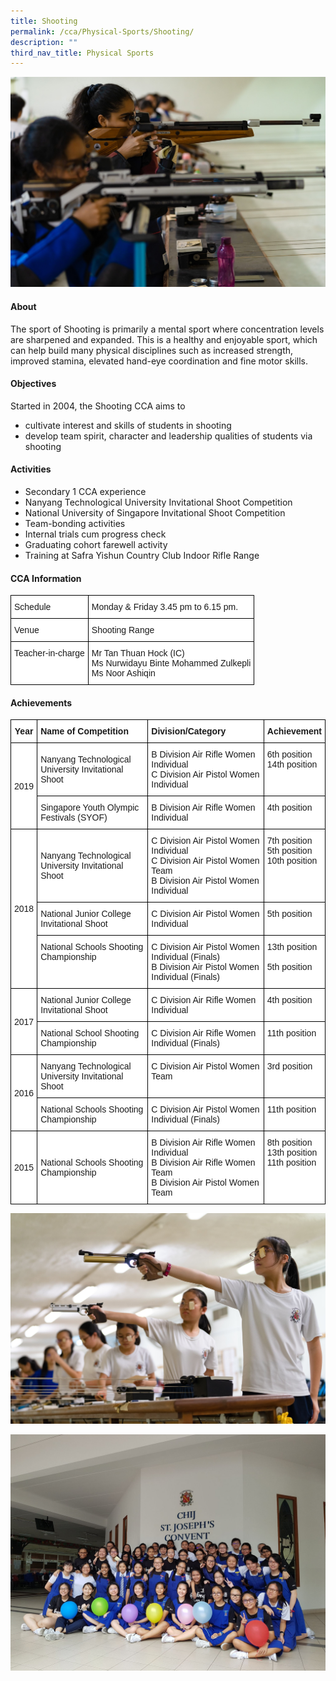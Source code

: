 ```yaml
---
title: Shooting
permalink: /cca/Physical-Sports/Shooting/
description: ""
third_nav_title: Physical Sports
---
```

![](/images/CCA/Physical%20Sports/Shooting/S1.jpg)

#### **About**


The sport of Shooting is primarily a mental sport where concentration levels are sharpened and expanded. This is a healthy and enjoyable sport, which can help build many physical disciplines such as increased strength, improved stamina, elevated hand-eye coordination and fine motor skills.

#### **Objectives**


Started in 2004, the Shooting CCA aims to

*   cultivate interest and skills of students in shooting
*   develop team spirit, character and leadership qualities of students via shooting

#### **Activities**


*   Secondary 1 CCA experience
*   Nanyang Technological University Invitational Shoot Competition
*   National University of Singapore Invitational Shoot Competition
*   Team-bonding activities
*   Internal trials cum progress check
*   Graduating cohort farewell activity
*   Training at Safra Yishun Country Club Indoor Rifle Range

#### **CCA Information**


<style type="text/css">
.tg  {border-collapse:collapse;border-spacing:0;}
.tg td{border-color:black;border-style:solid;border-width:1px;font-family:Arial, sans-serif;font-size:14px;
  overflow:hidden;padding:10px 5px;word-break:normal;}
.tg th{border-color:black;border-style:solid;border-width:1px;font-family:Arial, sans-serif;font-size:14px;
  font-weight:normal;overflow:hidden;padding:10px 5px;word-break:normal;}
.tg .tg-ktyi{background-color:#FFF;text-align:left;vertical-align:top}
</style>
<table class="tg">
<thead>
  <tr>
    <th class="tg-ktyi">Schedule</th>
    <th class="tg-ktyi">Monday &amp; Friday  3.45 pm to 6.15 pm.<br></th>
  </tr>
</thead>
<tbody>
  <tr>
    <td class="tg-ktyi">Venue<br></td>
    <td class="tg-ktyi">Shooting Range</td>
  </tr>
  <tr>
    <td class="tg-ktyi">Teacher-in-charge </td>
    <td class="tg-ktyi">Mr Tan Thuan Hock (IC)<br>Ms Nurwidayu Binte Mohammed Zulkepli<br>Ms Noor Ashiqin</td>
  </tr>
</tbody>
</table>

#### **Achievements**

<style type="text/css">
.tg  {border-collapse:collapse;border-spacing:0;}
.tg td{border-color:black;border-style:solid;border-width:1px;font-family:Arial, sans-serif;font-size:14px;
  overflow:hidden;padding:10px 5px;word-break:normal;}
.tg th{border-color:black;border-style:solid;border-width:1px;font-family:Arial, sans-serif;font-size:14px;
  font-weight:normal;overflow:hidden;padding:10px 5px;word-break:normal;}
.tg .tg-9hzb{background-color:#FFF;font-weight:bold;text-align:center;vertical-align:top}
.tg .tg-dgl5{background-color:#FFF;font-weight:bold;text-align:left;vertical-align:top}
.tg .tg-f4yw{background-color:#FFF;text-align:center;vertical-align:middle}
.tg .tg-zr06{background-color:#FFF;text-align:left;vertical-align:middle}
.tg .tg-ktyi{background-color:#FFF;text-align:left;vertical-align:top}
</style>
<table class="tg">
<thead>
  <tr>
    <th class="tg-9hzb">Year<br></th>
    <th class="tg-dgl5">Name of Competition<br></th>
    <th class="tg-dgl5">Division/Category<br></th>
    <th class="tg-dgl5">Achievement<br></th>
  </tr>
</thead>
<tbody>
  <tr>
    <td class="tg-f4yw" rowspan="2">2019<br></td>
    <td class="tg-zr06">Nanyang Technological University Invitational Shoot<br></td>
    <td class="tg-ktyi">B Division Air Rifle Women Individual<br>C Division Air Pistol Women Individual</td>
    <td class="tg-ktyi"><span style="background-color:initial">6th</span> <span style="background-color:initial">position</span><br><span style="background-color:initial">14th</span> <span style="background-color:initial">position</span></td>
  </tr>
  <tr>
    <td class="tg-zr06">Singapore Youth Olympic Festivals (SYOF)<br></td>
    <td class="tg-ktyi">B Division Air Rifle Women Individual</td>
    <td class="tg-ktyi">4th position<br></td>
  </tr>
  <tr>
    <td class="tg-f4yw" rowspan="3">2018<br></td>
    <td class="tg-zr06">Nanyang Technological University Invitational Shoot<br></td>
    <td class="tg-ktyi">C Division Air Pistol Women Individual<br>C Division Air Pistol Women Team<br>B Division Air Pistol Women Individual</td>
    <td class="tg-ktyi"><span style="background-color:initial">7th position</span><br><span style="background-color:initial">5th position</span><br><span style="background-color:initial">10th position</span></td>
  </tr>
  <tr>
    <td class="tg-zr06">National Junior College Invitational Shoot<br></td>
    <td class="tg-ktyi">C Division Air Pistol Women Individual</td>
    <td class="tg-ktyi"><span style="background-color:initial">5th position</span><br></td>
  </tr>
  <tr>
    <td class="tg-ktyi">National Schools Shooting Championship<br></td>
    <td class="tg-ktyi">C Division Air Pistol Women Individual (Finals)<br>B Division Air Pistol Women Individual (Finals)</td>
    <td class="tg-ktyi"><span style="background-color:initial">13th position</span><br><br><span style="background-color:initial">5th position</span></td>
  </tr>
  <tr>
    <td class="tg-f4yw" rowspan="2">2017<br></td>
    <td class="tg-zr06">National Junior College Invitational Shoot<br></td>
    <td class="tg-ktyi">C Division Air Rifle Women Individual</td>
    <td class="tg-ktyi"><span style="background-color:initial">4th position</span><br></td>
  </tr>
  <tr>
    <td class="tg-zr06">National School Shooting Championship<br></td>
    <td class="tg-ktyi">C Division Air Rifle Women Individual (Finals)</td>
    <td class="tg-ktyi"><span style="background-color:initial">11th position</span><br></td>
  </tr>
  <tr>
    <td class="tg-f4yw" rowspan="2">2016<br></td>
    <td class="tg-zr06">Nanyang Technological University Invitational Shoot<br></td>
    <td class="tg-ktyi"><span style="background-color:initial">C Division Air Pistol Women Team</span></td>
    <td class="tg-ktyi">3rd position<br></td>
  </tr>
  <tr>
    <td class="tg-zr06">National Schools Shooting Championship<br></td>
    <td class="tg-ktyi">C Division Air Pistol Women Individual (Finals)</td>
    <td class="tg-ktyi">11th position<br></td>
  </tr>
  <tr>
    <td class="tg-f4yw">2015<br></td>
    <td class="tg-zr06">National Schools Shooting Championship<br></td>
    <td class="tg-ktyi">B Division Air Rifle Women Individual<br>B Division Air Rifle Women Team<br>B Division Air Pistol Women Team</td>
    <td class="tg-ktyi"><span style="background-color:initial">8th position</span><br><span style="background-color:initial">13th position</span><br><span style="background-color:initial">11th position</span></td>
  </tr>
</tbody>
</table>

![](/images/CCA/Physical%20Sports/Shooting/S2.jpg)

![](/images/CCA/Physical%20Sports/Shooting/S3.jpg)